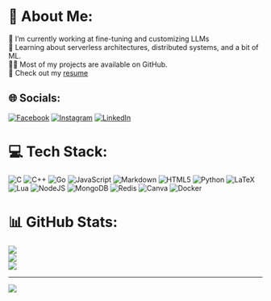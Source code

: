 # 💫 About Me:
🔭 I’m currently working at fine-tuning and customizing LLMs<br>🧐 Learning about serverless architectures, distributed systems, and a bit of ML.<br>👨‍💻 Most of my projects are available on GitHub.<br>📙 Check out my [resume](https://drive.google.com/file/d/1_5qnKsokCJQsRhN6FiAOM871-DvhDfL4/view)<br>


## 🌐 Socials:
[![Facebook](https://img.shields.io/badge/Facebook-%231877F2.svg?logo=Facebook&logoColor=white)](https://facebook.com/dimpalkalita99) [![Instagram](https://img.shields.io/badge/Instagram-%23E4405F.svg?logo=Instagram&logoColor=white)](https://instagram.com/dimpal_kalita_99) [![LinkedIn](https://img.shields.io/badge/LinkedIn-%230077B5.svg?logo=linkedin&logoColor=white)](https://linkedin.com/in/dimpal-kalita-819121226) 

# 💻 Tech Stack:
![C](https://img.shields.io/badge/c-%2300599C.svg?style=flat&logo=c&logoColor=white) ![C++](https://img.shields.io/badge/c++-%2300599C.svg?style=flat&logo=c%2B%2B&logoColor=white) ![Go](https://img.shields.io/badge/go-%2300ADD8.svg?style=flat&logo=go&logoColor=white) ![JavaScript](https://img.shields.io/badge/javascript-%23323330.svg?style=flat&logo=javascript&logoColor=%23F7DF1E) ![Markdown](https://img.shields.io/badge/markdown-%23000000.svg?style=flat&logo=markdown&logoColor=white) ![HTML5](https://img.shields.io/badge/html5-%23E34F26.svg?style=flat&logo=html5&logoColor=white) ![Python](https://img.shields.io/badge/python-3670A0?style=flat&logo=python&logoColor=ffdd54) ![LaTeX](https://img.shields.io/badge/latex-%23008080.svg?style=flat&logo=latex&logoColor=white) ![Lua](https://img.shields.io/badge/lua-%232C2D72.svg?style=flat&logo=lua&logoColor=white) ![NodeJS](https://img.shields.io/badge/node.js-6DA55F?style=flat&logo=node.js&logoColor=white) ![MongoDB](https://img.shields.io/badge/MongoDB-%234ea94b.svg?style=flat&logo=mongodb&logoColor=white) ![Redis](https://img.shields.io/badge/redis-%23DD0031.svg?style=flat&logo=redis&logoColor=white) ![Canva](https://img.shields.io/badge/Canva-%2300C4CC.svg?style=flat&logo=Canva&logoColor=white) ![Docker](https://img.shields.io/badge/docker-%230db7ed.svg?style=flat&logo=docker&logoColor=white)
# 📊 GitHub Stats:
![](https://github-readme-stats.vercel.app/api?username=Dimpal-Kalita&theme=tokyonight&hide_border=false&include_all_commits=true&count_private=false)<br/>
![](https://github-readme-streak-stats.herokuapp.com/?user=Dimpal-Kalita&theme=tokyonight&hide_border=false)<br/>
![](https://github-readme-stats.vercel.app/api/top-langs/?username=Dimpal-Kalita&theme=tokyonight&hide_border=false&include_all_commits=true&count_private=false&layout=compact)

---
[![](https://visitcount.itsvg.in/api?id=Dimpal-Kalita&icon=0&color=6)](https://visitcount.itsvg.in)

<!-- Proudly created with GPRM ( https://gprm.itsvg.in ) -->
